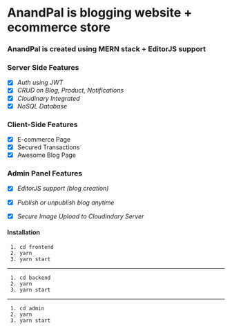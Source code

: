 
  
# AnandPal is blogging website + ecommerce store
### AnandPal is created using MERN stack + EditorJS support


### Server Side Features
 - [x] *Auth using JWT*
 - [x] *CRUD on Blog, Product, Notifications*
 - [x] *Cloudinary Integrated*
 - [x] *NoSQL Database*

### Client-Side Features
 - [x] E-commerce Page
 - [x] Secured Transactions 
 - [x] Awesome Blog Page

### Admin Panel Features
 - [x] *EditorJS support (blog creation)*
 - [x] *Publish or unpublish blog anytime*
 - [x] *Secure Image Upload to Cloudindary Server*


#### Installation

	 1. cd frontend
	 2. yarn 
	 3. yarn start
 ----------------
	 1. cd backend 
	 2. yarn 
	 3. yarn start
 ----------------
	 1. cd admin
	 2. yarn 
	 3. yarn start

